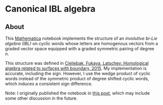 # Canonical IBL algebra

## About

This [Mathematica](https://www.wolfram.com/mathematica/) notebook implements the structure of an *involutive bi-Lie algebra (IBL)* on cyclic words whose letters are homogenous vectors from a graded vector space equipped with a graded symmetric pairing of degree *n*.

This structure was defined in [Cieliebak, Fukaya, Latschev: Homological algebra related to surfaces with boundary, 2015](https://arxiv.org/abs/1508.02741).
My implementation is accurate, including the sign.
However, I use the wedge product of cyclic words instead of the symmetric product of degree shifted cyclic words, which induces a consistent sign difference.

Note: I originally published the notebook in [this post](https://p135246.github.io/math/research/2023/04/07/canonical-IBL-algebra.html), which may include some other discussion in the future.
